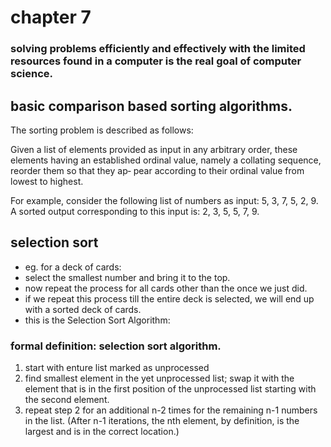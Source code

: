 # chapter 7

### solving problems efficiently and effectively with the limited resources found in a computer is the real goal of computer science. 
## basic comparison based sorting algorithms. 

The sorting problem is described as follows:

Given a list of elements provided as input in any arbitrary order, these elements having an established ordinal value, namely a collating sequence, reorder them so that they ap‐ pear according to their ordinal value from lowest to highest.

For example, consider the following list of numbers as input: 5, 3, 7, 5, 2, 9. A sorted output corresponding to this input is: 2, 3, 5, 5, 7, 9.

## selection sort
- eg. for a deck of cards: 
- select the smallest number and bring it to the top. 
- now repeat the process for all cards other than the once we just did. 
- if we repeat this process till the entire deck is selected, we will end up with a sorted deck of cards. 
- this is the Selection Sort Algorithm: 

### formal definition: selection sort algorithm. 
1. start with enture list marked as unprocessed
2. find smallest element in the yet unprocessed list; swap it with the element that is in the first position of the unprocessed list starting with the second element. 
3. repeat step 2 for an additional n-2 times for the remaining n-1 numbers in the list. (After n-1 iterations, the nth element, by definition, is the largest and is in the correct location.)


